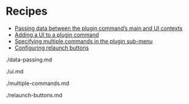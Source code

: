 # Recipes

- [Passing data between the plugin command’s main and UI contexts](#passing-data-between-the-plugin-commands-main-and-ui-contexts)
- [Adding a UI to a plugin command](#adding-a-ui-to-a-plugin-command)
- [Specifying multiple commands in the plugin sub-menu](#specifying-multiple-commands-in-the-plugin-sub-menu)
- [Configuring relaunch buttons](#configuring-relaunch-buttons)

./data-passing.md

./ui.md

./multiple-commands.md

./relaunch-buttons.md
